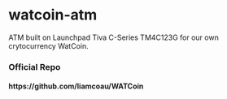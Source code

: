 # watcoin-atm
ATM built on Launchpad Tiva C-Series TM4C123G for our own crytocurrency WatCoin.

<h3>Official Repo</h3>
<h4>https://github.com/liamcoau/WATCoin</h4>
